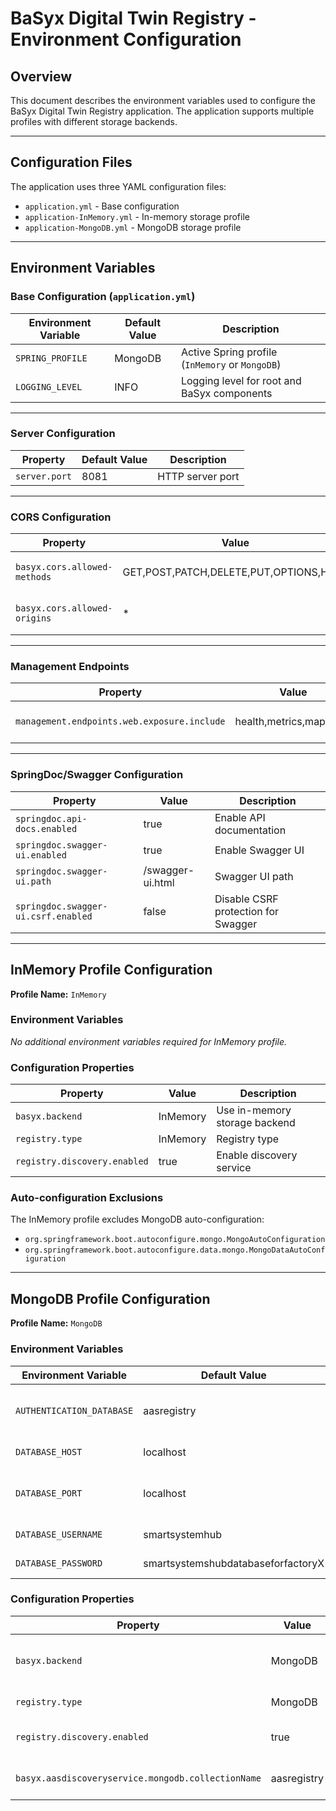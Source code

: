 # BaSyx Digital Twin Registry - Environment Configuration

## Overview
This document describes the environment variables used to configure the BaSyx Digital Twin Registry application. The application supports multiple profiles with different storage backends.

---

## Configuration Files
The application uses three YAML configuration files:

- `application.yml` - Base configuration
- `application-InMemory.yml` - In-memory storage profile
- `application-MongoDB.yml` - MongoDB storage profile

---

## Environment Variables

### Base Configuration (`application.yml`)

| Environment Variable | Default Value | Description |
|-----------------------|---------------|-------------|
| `SPRING_PROFILE`      | MongoDB       | Active Spring profile (`InMemory` or `MongoDB`) |
| `LOGGING_LEVEL`       | INFO          | Logging level for root and BaSyx components |

---

### Server Configuration

| Property       | Default Value | Description |
|----------------|---------------|-------------|
| `server.port`  | 8081          | HTTP server port |

---

### CORS Configuration

| Property                       | Value                                               | Description |
|--------------------------------|-----------------------------------------------------|-------------|
| `basyx.cors.allowed-methods`   | GET,POST,PATCH,DELETE,PUT,OPTIONS,HEAD              | Allowed HTTP methods |
| `basyx.cors.allowed-origins`   | *                                                   | Allowed origins (CORS) |

---

### Management Endpoints

| Property                                 | Value                        | Description |
|------------------------------------------|------------------------------|-------------|
| `management.endpoints.web.exposure.include` | health,metrics,mappings     | Exposed actuator endpoints |

---

### SpringDoc/Swagger Configuration

| Property                          | Value              | Description |
|-----------------------------------|--------------------|-------------|
| `springdoc.api-docs.enabled`      | true               | Enable API documentation |
| `springdoc.swagger-ui.enabled`    | true               | Enable Swagger UI |
| `springdoc.swagger-ui.path`       | /swagger-ui.html   | Swagger UI path |
| `springdoc.swagger-ui.csrf.enabled` | false             | Disable CSRF protection for Swagger |

---

## InMemory Profile Configuration

**Profile Name:** `InMemory`

### Environment Variables
_No additional environment variables required for InMemory profile._

### Configuration Properties

| Property            | Value      | Description |
|---------------------|------------|-------------|
| `basyx.backend`     | InMemory   | Use in-memory storage backend |
| `registry.type`     | InMemory   | Registry type |
| `registry.discovery.enabled` | true | Enable discovery service |

### Auto-configuration Exclusions
The InMemory profile excludes MongoDB auto-configuration:

- `org.springframework.boot.autoconfigure.mongo.MongoAutoConfiguration`
- `org.springframework.boot.autoconfigure.data.mongo.MongoDataAutoConfiguration`

---

## MongoDB Profile Configuration

**Profile Name:** `MongoDB`

### Environment Variables

| Environment Variable     | Default Value                           | Description |
|---------------------------|-----------------------------------------|-------------|
| `AUTHENTICATION_DATABASE` | aasregistry                             | MongoDB authentication database name |
| `DATABASE_HOST`           | localhost                               | MongoDB host address |
| `DATABASE_PORT`           | localhost                               | MongoDB port (**Note:** should be a numeric port) |
| `DATABASE_USERNAME`       | smartsystemhub                          | MongoDB username |
| `DATABASE_PASSWORD`       | smartsystemshubdatabaseforfactoryX      | MongoDB password |

### Configuration Properties

| Property            | Value   | Description |
|---------------------|---------|-------------|
| `basyx.backend`     | MongoDB | Use MongoDB storage backend |
| `registry.type`     | MongoDB | Registry type |
| `registry.discovery.enabled` | true | Enable discovery service |
| `basyx.aasdiscoveryservice.mongodb.collectionName` | aasregistry | MongoDB collection name |
